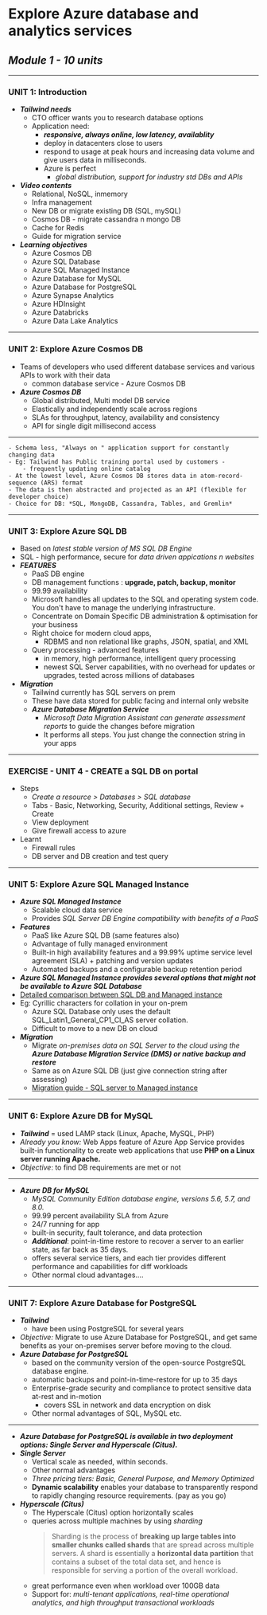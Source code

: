 # Explore Azure database and analytics services
## *Module 1 - 10 units*
---
### UNIT 1: Introduction
- ***Tailwind needs***
    - CTO officer wants you to research database options
    - Application need: 
        - ***responsive, always online, low latency, availablity***
        - deploy in datacenters close to users  
        - respond to usage at peak hours and increasing data volume and give users data in milliseconds. 
        - Azure is perfect 
            - *global distribution, support for industry std DBs and APIs*
- ***Video contents***
    - Relational, NoSQL, inmemory
    - Infra management 
    - New DB or migrate existing DB (SQL, mySQL)
    - Cosmos DB - migrate cassandra n mongo DB
    - Cache for Redis 
    - Guide for migration service
- ***Learning objectives***  
    - Azure Cosmos DB
    - Azure SQL Database
    - Azure SQL Managed Instance
    - Azure Database for MySQL
    - Azure Database for PostgreSQL
    - Azure Synapse Analytics
    - Azure HDInsight
    - Azure Databricks
    - Azure Data Lake Analytics



---
### UNIT 2: Explore Azure Cosmos DB
- Teams of developers who used different database services and various APIs to work with their data
    - common database service - Azure Cosmos DB
- ***Azure Cosmos DB*** 
    - Global distributed, Multi model DB service
    - Elastically and independently scale across regions
    - SLAs for throughput, latency, availability and consistency
    - API for single digit millisecond access
---
    - Schema less, "Always on " application support for constantly changing data
    - Eg: Tailwind has Public training portal used by customers - 
        - frequently updating online catalog 
    - At the lowest level, Azure Cosmos DB stores data in atom-record-sequence (ARS) format
    - The data is then abstracted and projected as an API (flexible for developer choice)
    - Choice for DB: *SQL, MongoDB, Cassandra, Tables, and Gremlin*
---

### UNIT 3:  Explore Azure SQL DB
- Based on *latest stable version of MS SQL DB Engine*
- SQL - high performance, secure for *data driven appications n websites*
- ***FEATURES*** 
    - PaaS DB engine
    - DB management functions :  **upgrade, patch, backup, monitor**
    - 99.99 availability
    - Microsoft handles all updates to the SQL and operating system code. You don't have to manage the underlying infrastructure.
    - Concentrate on Domain Specific DB administration & optimisation for your business
    - Right choice for modern cloud apps, 
        - RDBMS and non relational like graphs, JSON, spatial, and XML    
    - Query processing - advanced features
        - in memory, high performance, intelligent query processing
        - newest SQL Server capabilities, with no overhead for updates or upgrades, tested across millions of databases
- ***Migration***
    - Tailwind currently has SQL servers on prem
    - These have data stored for public facing and internal only website
    - ***Azure Database Migration Service*** 
        - *Microsoft Data Migration Assistant can generate assessment reports* to guide the changes before migration
        - It performs all steps. You just change the connection string in your apps

--- 

### EXERCISE - UNIT 4 - CREATE a SQL DB on portal 
- Steps
    - *Create a resource > Databases > SQL database*
    - Tabs - Basic, Networking, Security, Additional settings, Review + Create
    - View deployment
    - Give firewall access to azure
- Learnt
    - Firewall rules
    - DB server and DB creation and test query

---

### UNIT 5: Explore Azure SQL Managed Instance
- ***Azure SQL Managed Instance***
    - Scalable cloud data service
    - Provides *SQL Server DB Engine compatibility with benefits of a PaaS*
- ***Features***
    - PaaS like Azure SQL DB (same features also)
    - Advantage of fully managed environment
    - Built-in high availability features and a 99.99% uptime service level agreement (SLA) + patching and version updates 
    - Automated backups and a configurable backup retention period
- ***Azure SQL Managed Instance provides several options that might not be available to Azure SQL Database*** 
- [Detailed comparison between SQL DB and Managed instance](https://docs.microsoft.com/en-us/azure/azure-sql/database/features-comparison)
- Eg: Cyrillic characters for collation in your on-prem
    - Azure SQL Database only uses the default SQL_Latin1_General_CP1_CI_AS server collation.
    - Difficult to move to a new DB on cloud
- ***Migration***
    - Migrate *on-premises data on SQL Server to the cloud using the **Azure Database Migration Service (DMS) or native backup and restore***
    - Same as on Azure SQL DB (just give connection string after assessing)
    - [Migration guide - SQL server to Managed instance](https://docs.microsoft.com/en-us/azure/azure-sql/migration-guides/managed-instance/sql-server-to-managed-instance-guide)


---

### UNIT 6: Explore Azure DB for MySQL
- ***Tailwind*** = used LAMP stack  (Linux, Apache, MySQL, PHP)
- *Already you know:*  Web Apps feature of Azure App Service provides built-in functionality to create web applications that use **PHP on a Linux server running Apache.**
- *Objective*: to find DB requirements are met or not
---
- ***Azure DB for MySQL***
    - *MySQL Community Edition database engine, versions 5.6, 5.7, and 8.0.*
    - 99.99 percent availability SLA from Azure
    - 24/7 running for app
    - built-in security, fault tolerance, and data protection
    - ***Additional***: point-in-time restore to recover a server to an earlier state, as far back as 35 days.
    - offers several service tiers, and each tier provides different performance and capabilities for diff workloads
    - Other normal cloud advantages....
---
### UNIT 7: Explore Azure Database for PostgreSQL
- ***Tailwind***
    - have been using PostgreSQL for several years
- *Objective:* Migrate to use Azure Database for PostgreSQL, and get same benefits as your on-premises server before moving to the cloud.
- ***Azure Database for PostgreSQL*** 
    - based on the community version of the open-source PostgreSQL database engine.
    - automatic backups and point-in-time-restore for up to 35 days
    - Enterprise-grade security and compliance to protect sensitive data at-rest and in-motion
        - covers SSL in network and data encryption on disk
    - Other normal advantages of SQL, MySQL etc. 
---
- ***Azure Database for PostgreSQL is available in two deployment options: Single Server and Hyperscale (Citus).*** 
- ***Single Server***
    - Vertical scale as needed, within seconds.
    - Other normal advantages
    - *Three pricing tiers: Basic, General Purpose, and Memory Optimized*
    - **Dynamic scalability** enables your database to transparently respond to rapidly changing resource requirements. (pay as you go)
- ***Hyperscale (Citus)***
    - The Hyperscale (Citus) option horizontally scales
    - queries across multiple machines by using *sharding*
        >Sharding is the process of **breaking up large tables into smaller chunks called shards** that are spread across multiple servers. A shard is essentially a **horizontal data partition** that contains a subset of the total data set, and hence is responsible for serving a portion of the overall workload.
    - great performance even when workload over 100GB data
    - Support for: *multi-tenant applications, real-time operational analytics, and high throughput transactional workloads*
